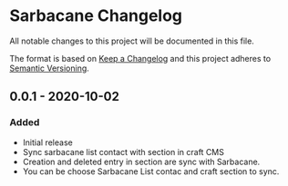 # Sarbacane Changelog

All notable changes to this project will be documented in this file.

The format is based on [Keep a Changelog](http://keepachangelog.com/) and this project adheres to [Semantic Versioning](http://semver.org/).

## 0.0.1 - 2020-10-02
### Added
- Initial release
- Sync sarbacane list contact with section in craft CMS
- Creation and deleted entry in section are sync with Sarbacane.
- You can be choose Sarbacane List contac and craft section to sync.
